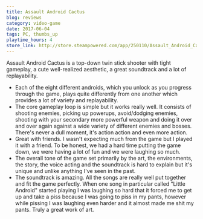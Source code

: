 ```yaml
---
title: Assault Android Cactus 
blog: reviews
category: video-game
date: 2017-06-04
tags: PC, thumbs_up
playtime_hours: 4
store_link: http://store.steampowered.com/app/250110/Assault_Android_Cactus/
---
```

Assault Android Cactus is a top-down twin stick shooter with tight gameplay, a cute well-realized aesthetic, a great soundtrack and a lot of replayability.

- Each of the eight different androids, which you unlock as you progress through the game, plays quite differently from one another which provides a lot of variety and replayability.
- The core gameplay loop is simple but it works really well. It consists of shooting enemies, picking up powerups, avoid/dodging enemies, shooting with your secondary more powerful weapon and doing it over and over again against a wide variety of different enemies and bosses. There's never a dull moment, it's action action and even more action.
- Great with friends. I wasn't expecting much from the game but I played it with a friend. To be honest, we had a hard time putting the game down, we were having a lot of fun and we were laughing so much.
- The overall tone of the game set primarily by the art, the environments, the story, the voice acting and the soundtrack is hard to explain but it's unique and unlike anything I've seen in the past.
- The soundtrack is amazing. All the songs are really well put together and fit the game perfectly. When one song in particular called "Little Android" started playing I was laughing so hard that it forced me to get up and take a piss because I was going to piss in my pants, however while pissing I was laughing even harder and it almost made me shit my pants. Truly a great work of art.


